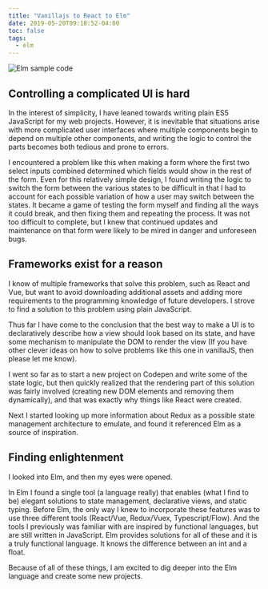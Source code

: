 ```yaml
---
title: "Vanillajs to React to Elm"
date: 2019-05-20T09:18:52-04:00
toc: false
tags:
  - elm
---
```


![Elm sample code](/images/elm-sample-code.png)

## Controlling a complicated UI is hard

In the interest of simplicity, I have leaned towards writing plain
ES5 JavaScript for my web projects. However, it is inevitable that
situations arise with more complicated user interfaces where
multiple components begin to depend on multiple other components,
and writing the logic to control the parts becomes both tedious and
prone to errors.

I encountered a problem like this when making a form where the first
two select inputs combined determined which fields would show in the
rest of the form. Even for this relatively simple design, I found
writing the logic to switch the form between the various states to be
difficult in that I had to account for each possible variation of how
a user may switch between the states. It became a game of testing the
form myself and finding all the ways it could break, and then fixing
them and repeating the process. It was not too difficult to complete,
but I knew that continued updates and maintenance on that form were
likely to be mired in danger and unforeseen bugs.

## Frameworks exist for a reason

I know of multiple frameworks that solve this problem, such as React
and Vue, but want to avoid downloading additional assets and adding
more requirements to the programming knowledge of future developers.
I strove to find a solution to this problem using plain JavaScript.

Thus far I have come to the conclusion that the best way to make a UI
is to declaratively describe how a view should look based on its
state, and have some mechanism to manipulate the DOM to render the
view (If you have other clever ideas on how to solve problems like
this one in vanillaJS, then please let me know).

I went so far as to start a new project on Codepen and write some of
the state logic, but then quickly realized that the rendering part of
this solution was fairly involved (creating new DOM elements and
removing them dynamically), and that was exactly why things like React
were created.

Next I started looking up more information about Redux as a possible
state management architecture to emulate, and found it referenced Elm
as a source of inspiration.

## Finding enlightenment

I looked into Elm, and then my eyes were opened.

In Elm I found a single tool (a language really) that enables (what I
find to be) elegant solutions to state management, declarative views,
and static typing. Before Elm, the only way I knew to incorporate
these features was to use three different tools (React/Vue,
Redux/Vuex, Typescript/Flow). And the tools I previously was familiar
with are inspired by functional languages, but are still written in
JavaScript. Elm provides solutions for all of these and it is a truly
functional language. It knows the difference between an int and a float.

Because of all of these things, I am excited to dig deeper into the
Elm language and create some new projects.
